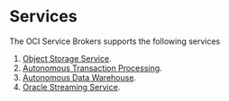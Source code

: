 # Services

The OCI Service Brokers supports the following services

1. [Object Storage Service](object-storage.md#object-storage-oci-service-broker).
1. [Autonomous Transaction Processing](atp.md#autonomous-transaction-processing-service).
1. [Autonomous Data Warehouse](adw.md#autonomous-data-warehouse-service).
1. [Oracle Streaming Service](oss.md#oracle-streaming-oci-service-broker).